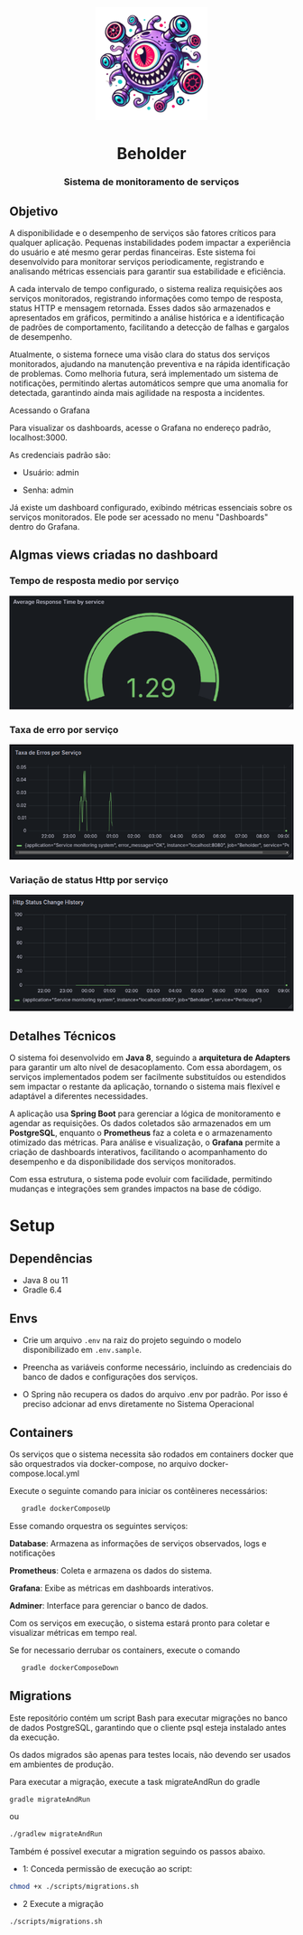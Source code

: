 <p align="center">
  <img src="./assets/beholder.png" alt="logo" width="200" height="200" />
</p>
<h1 align="center">Beholder</h1>
<h3 align="center">Sistema de monitoramento de serviços</h3>


## Objetivo

A disponibilidade e o desempenho de serviços são fatores críticos para qualquer aplicação. Pequenas instabilidades podem impactar a experiência do usuário e até mesmo gerar perdas financeiras. Este sistema foi desenvolvido para monitorar serviços periodicamente, registrando e analisando métricas essenciais para garantir sua estabilidade e eficiência.

A cada intervalo de tempo configurado, o sistema realiza requisições aos serviços monitorados, registrando informações como tempo de resposta, status HTTP e mensagem retornada. Esses dados são armazenados e apresentados em gráficos, permitindo a análise histórica e a identificação de padrões de comportamento, facilitando a detecção de falhas e gargalos de desempenho.

Atualmente, o sistema fornece uma visão clara do status dos serviços monitorados, ajudando na manutenção preventiva e na rápida identificação de problemas. Como melhoria futura, será implementado um sistema de notificações, permitindo alertas automáticos sempre que uma anomalia for detectada, garantindo ainda mais agilidade na resposta a incidentes.

Acessando o Grafana

Para visualizar os dashboards, acesse o Grafana no endereço padrão, localhost:3000.

As credenciais padrão são:

* Usuário: admin

* Senha: admin

Já existe um dashboard configurado, exibindo métricas essenciais sobre os serviços monitorados. Ele pode ser acessado no menu "Dashboards" dentro do Grafana.

## Algmas views criadas no dashboard

### Tempo de resposta medio por serviço
![Tempo de resposta medio por serviço](/assets/tempo-de-resposta-medio-por-servico.png)

### Taxa de erro por serviço

![Taxa de erro por serviço](/assets/taxa-de-erro-por-servico.png)


### Variação de status Http por serviço
![Variação de status Http por serviço](/assets/mudanca-de-status-http-por-servico.png)

## Detalhes Técnicos  

O sistema foi desenvolvido em **Java 8**, seguindo a **arquitetura de Adapters** para garantir um alto nível de desacoplamento. Com essa abordagem, os serviços implementados podem ser facilmente substituídos ou estendidos sem impactar o restante da aplicação, tornando o sistema mais flexível e adaptável a diferentes necessidades.  

A aplicação usa **Spring Boot** para gerenciar a lógica de monitoramento e agendar as requisições. Os dados coletados são armazenados em um **PostgreSQL**, enquanto o **Prometheus** faz a coleta e o armazenamento otimizado das métricas. Para análise e visualização, o **Grafana** permite a criação de dashboards interativos, facilitando o acompanhamento do desempenho e da disponibilidade dos serviços monitorados.  

Com essa estrutura, o sistema pode evoluir com facilidade, permitindo mudanças e integrações sem grandes impactos na base de código.

# Setup

## Dependências 

- Java 8 ou 11
- Gradle 6.4

## Envs

   - Crie um arquivo `.env` na raiz do projeto seguindo o modelo disponibilizado em `.env.sample`.  

   - Preencha as variáveis conforme necessário, incluindo as credenciais do banco de dados e configurações dos serviços.  

   - O Spring não recupera os dados do arquivo .env por padrão. Por isso é preciso adcionar ad envs diretamente no Sistema Operacional

## Containers

Os serviços que o sistema necessita são rodados em containers docker que são orquestrados via docker-compose, no arquivo docker-compose.local.yml

Execute o seguinte comando para iniciar os contêineres necessários:  
     
```sh
   gradle dockerComposeUp
```  

Esse comando orquestra os seguintes serviços:

   **Database**: Armazena as informações de serviços observados, logs e notificações

   **Prometheus**: Coleta e armazena os dados do sistema.  

   **Grafana**: Exibe as métricas em dashboards interativos.  

   **Adminer**: Interface para gerenciar o banco de dados.  

Com os serviços em execução, o sistema estará pronto para coletar e visualizar métricas em tempo real.

Se for necessario derrubar os containers, execute o comando 

```sh
   gradle dockerComposeDown
```  

## Migrations 

Este repositório contém um script Bash para executar migrações no banco de dados PostgreSQL, garantindo que o cliente psql esteja instalado antes da execução.

Os dados migrados são apenas para testes locais, não devendo ser usados em ambientes de produção.

Para executar a migração, execute a task migrateAndRun do gradle

```bash
gradle migrateAndRun
```

ou

```bash
./gradlew migrateAndRun
```

Também é possível executar a migration seguindo os passos abaixo.


- 1: Conceda permissão de execução ao script:

```bash
chmod +x ./scripts/migrations.sh

```

- 2 Execute a migração


```bash
./scripts/migrations.sh
```
